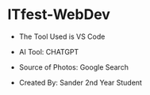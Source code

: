 # ITfest-WebDev
* The Tool Used is VS Code
* AI Tool: CHATGPT
* Source of Photos: Google Search

* Created By: Sander 2nd Year Student
